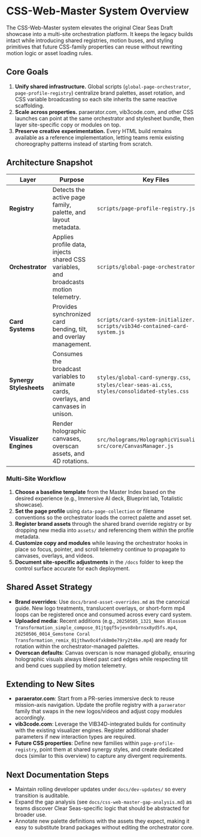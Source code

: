 # CSS-Web-Master System Overview

The CSS-Web-Master system elevates the original Clear Seas Draft showcase into a multi-site orchestration platform. It keeps the
legacy builds intact while introducing shared registries, motion buses, and styling primitives that future CSS-family properties
can reuse without rewriting motion logic or asset loading rules.

## Core Goals

1. **Unify shared infrastructure.** Global scripts (`global-page-orchestrator`, `page-profile-registry`) centralize brand
   palettes, asset rotation, and CSS variable broadcasting so each site inherits the same reactive scaffolding.
2. **Scale across properties.** paraerator.com, vib3code.com, and other CSS launches can point at the same orchestrator and
   stylesheet bundle, then layer site-specific copy or modules on top.
3. **Preserve creative experimentation.** Every HTML build remains available as a reference implementation, letting teams remix
   existing choreography patterns instead of starting from scratch.

## Architecture Snapshot

| Layer | Purpose | Key Files |
| ----- | ------- | --------- |
| **Registry** | Detects the active page family, palette, and layout metadata. | `scripts/page-profile-registry.js` |
| **Orchestrator** | Applies profile data, injects shared CSS variables, and broadcasts motion telemetry. | `scripts/global-page-orchestrator.js` |
| **Card Systems** | Provides synchronized card bending, tilt, and overlay management. | `scripts/card-system-initializer.js`, `scripts/vib34d-contained-card-system.js` |
| **Synergy Stylesheets** | Consumes the broadcast variables to animate cards, overlays, and canvases in unison. | `styles/global-card-synergy.css`, `styles/clear-seas-ai.css`, `styles/consolidated-styles.css` |
| **Visualizer Engines** | Render holographic canvases, overscan assets, and 4D rotations. | `src/holograms/HolographicVisualizer.js`, `src/core/CanvasManager.js` |

### Multi-Site Workflow

1. **Choose a baseline template** from the Master Index based on the desired experience (e.g., Immersive AI deck, Blueprint lab,
   Totalistic showcase).
2. **Set the page profile** using `data-page-collection` or filename conventions so the orchestrator loads the correct palette
   and asset set.
3. **Register brand assets** through the shared brand override registry or by dropping new media into `assets/` and referencing
   them within the profile metadata.
4. **Customize copy and modules** while leaving the orchestrator hooks in place so focus, pointer, and scroll telemetry continue
   to propagate to canvases, overlays, and videos.
5. **Document site-specific adjustments** in the `/docs` folder to keep the control surface accurate for each deployment.

## Shared Asset Strategy

- **Brand overrides**: Use `docs/brand-asset-overrides.md` as the canonical guide. New logo treatments, translucent overlays, or
  short-form mp4 loops can be registered once and consumed across every card system.
- **Uploaded media**: Recent additions (e.g., `20250505_1321_Neon Blossom Transformation_simple_compose_01jtgqf5vjevn8nbrnsx8yd5fs.mp4`,
  `20250506_0014_Gemstone Coral Transformation_remix_01jthwv0c4fxk8m0e79ry2t4ke.mp4`) are ready for rotation within the
  orchestrator-managed palettes.
- **Overscan defaults**: Canvas overscan is now managed globally, ensuring holographic visuals always bleed past card edges while
  respecting tilt and bend cues supplied by motion telemetry.

## Extending to New Sites

- **paraerator.com**: Start from a PR-series immersive deck to reuse mission-axis navigation. Update the profile registry with a
  `paraerator` family that swaps in the new logos/videos and adjust copy modules accordingly.
- **vib3code.com**: Leverage the VIB34D-integrated builds for continuity with the existing visualizer engines. Register
  additional shader parameters if new interaction types are required.
- **Future CSS properties**: Define new families within `page-profile-registry`, point them at shared synergy styles, and create
  dedicated docs (similar to this overview) to capture any divergent requirements.

## Next Documentation Steps

- Maintain rolling developer updates under `docs/dev-updates/` so every transition is auditable.
- Expand the gap analysis (see `docs/css-web-master-gap-analysis.md`) as teams discover Clear Seas-specific logic that should be
  abstracted for broader use.
- Annotate new palette definitions with the assets they expect, making it easy to substitute brand packages without editing the
  orchestrator core.
